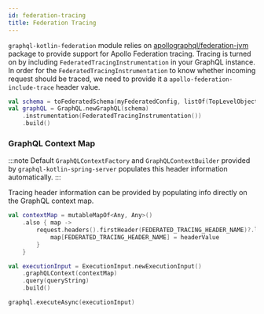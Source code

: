 ```yaml
---
id: federation-tracing
title: Federation Tracing
---
```


`graphql-kotlin-federation` module relies on [apollographql/federation-jvm](https://github.com/apollographql/federation-jvm)
package to provide support for Apollo Federation tracing. Tracing is turned on by including `FederatedTracingInstrumentation`
in your GraphQL instance. In order for the `FederatedTracingInstrumentation` to know whether incoming request should be
traced, we need to provide it a `apollo-federation-include-trace` header value.

```kotlin
val schema = toFederatedSchema(myFederatedConfig, listOf(TopLevelObject(MyFederatedQuery())))
val graphQL = GraphQL.newGraphQL(schema)
    .instrumentation(FederatedTracingInstrumentation())
    .build()
```

### GraphQL Context Map

:::note
Default `GraphQLContextFactory` and `GraphQLContextBuilder` provided by `graphql-kotlin-spring-server` populates this header information automatically.
:::

Tracing header information can be provided by populating info directly on the GraphQL context map.

```kotlin
val contextMap = mutableMapOf<Any, Any>()
    .also { map ->
        request.headers().firstHeader(FEDERATED_TRACING_HEADER_NAME)?.let { headerValue ->
            map[FEDERATED_TRACING_HEADER_NAME] = headerValue
        }
    }

val executionInput = ExecutionInput.newExecutionInput()
    .graphQLContext(contextMap)
    .query(queryString)
    .build()

graphql.executeAsync(executionInput)
```

